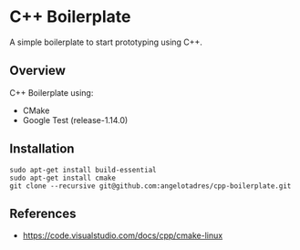 # C++ Boilerplate
A simple boilerplate to start prototyping using C++.

## Overview

C++ Boilerplate using:

- CMake
- Google Test (release-1.14.0)

## Installation

```shell
sudo apt-get install build-essential
sudo apt-get install cmake
git clone --recursive git@github.com:angelotadres/cpp-boilerplate.git
```

## References
* https://code.visualstudio.com/docs/cpp/cmake-linux
